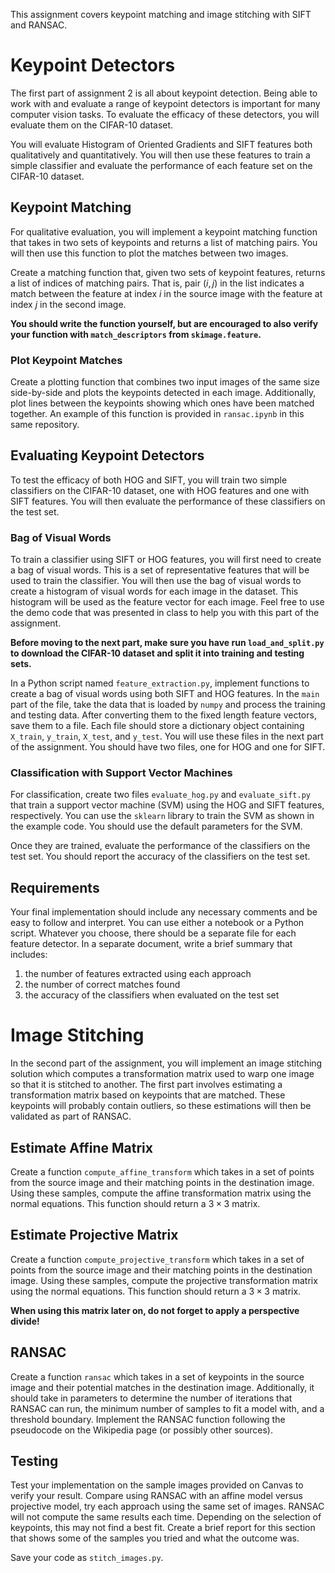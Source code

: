 This assignment covers keypoint matching and image stitching with SIFT and RANSAC.

# Keypoint Detectors

The first part of assignment 2 is all about keypoint detection. Being able to work with and evaluate a range of keypoint detectors is important for many computer vision tasks. To evaluate the efficacy of these detectors, you will evaluate them on the CIFAR-10 dataset.

You will evaluate Histogram of Oriented Gradients and SIFT features both qualitatively and quantitatively. You will then use these features to train a simple classifier and evaluate the performance of each feature set on the CIFAR-10 dataset.

## Keypoint Matching

For qualitative evaluation, you will implement a keypoint matching function that takes in two sets of keypoints and returns a list of matching pairs. You will then use this function to plot the matches between two images.

Create a matching function that, given two sets of keypoint features, returns a list of indices of matching pairs. That is, pair $(i, j)$ in the list indicates a match between the feature at index $i$ in the source image with the feature at index $j$ in the second image.

**You should write the function yourself, but are encouraged to also verify your function with `match_descriptors` from `skimage.feature`.**

### Plot Keypoint Matches

Create a plotting function that combines two input images of the same size side-by-side and plots the keypoints detected in each image. Additionally, plot lines between the keypoints showing which ones have been matched together. An example of this function is provided in `ransac.ipynb` in this same repository.

## Evaluating Keypoint Detectors

To test the efficacy of both HOG and SIFT, you will train two simple classifiers on the CIFAR-10 dataset, one with HOG features and one with SIFT features. You will then evaluate the performance of these classifiers on the test set.

### Bag of Visual Words

To train a classifier using SIFT or HOG features, you will first need to create a bag of visual words. This is a set of representative features that will be used to train the classifier. You will then use the bag of visual words to create a histogram of visual words for each image in the dataset. This histogram will be used as the feature vector for each image. Feel free to use the demo code that was presented in class to help you with this part of the assignment.

**Before moving to the next part, make sure you have run `load_and_split.py` to download the CIFAR-10 dataset and split it into training and testing sets.**

In a Python script named `feature_extraction.py`, implement functions to create a bag of visual words using both SIFT and HOG features. In the `main` part of the file, take the data that is loaded by `numpy` and process the training and testing data. After converting them to the fixed length feature vectors, save them to a file. Each file should store a dictionary object containing `X_train`, `y_train`, `X_test`, and `y_test`. You will use these files in the next part of the assignment. You should have two files, one for HOG and one for SIFT.

### Classification with Support Vector Machines

For classification, create two files `evaluate_hog.py` and `evaluate_sift.py` that train a support vector machine (SVM) using the HOG and SIFT features, respectively. You can use the `sklearn` library to train the SVM as shown in the example code. You should use the default parameters for the SVM. 

Once they are trained, evaluate the performance of the classifiers on the test set. You should report the accuracy of the classifiers on the test set.

## Requirements

Your final implementation should include any necessary comments and be easy to follow and interpret. You can use either a notebook or a Python script. Whatever you choose, there should be a separate file for each feature detector. In a separate document, write a brief summary that includes:

1. the number of features extracted using each approach
2. the number of correct matches found
3. the accuracy of the classifiers when evaluated on the test set

# Image Stitching

In the second part of the assignment, you will implement an image stitching solution which computes a transformation matrix used to warp one image so that it is stitched to another. The first part involves estimating a transformation matrix based on keypoints that are matched. These keypoints will probably contain outliers, so these estimations will then be validated as
part of RANSAC.

## Estimate Affine Matrix

Create a function `compute_affine_transform` which takes in a set of points from the source image and their matching points in the destination image. Using these samples, compute the affine transformation matrix using the normal equations. This function should return a $3 × 3$ matrix.

## Estimate Projective Matrix

Create a function `compute_projective_transform` which takes in a set of points from the source image and their matching points in the destination image. Using these samples, compute the projective transformation matrix using the normal equations. This function should return a $3 × 3$ matrix.

**When using this matrix later on, do not forget to apply a perspective divide!**

## RANSAC

Create a function `ransac` which takes in a set of keypoints in the source image and their potential matches in the destination image. Additionally, it should take in parameters to determine the number of iterations that RANSAC can run, the minimum number of samples to fit a model with, and a threshold boundary. Implement the RANSAC function following the pseudocode on the Wikipedia page (or possibly other sources).

## Testing

Test your implementation on the sample images provided on Canvas to verify your result. Compare using RANSAC with an affine model versus projective model, try each approach using the same set of images. RANSAC will not compute the same results each time. Depending on the selection of keypoints, this may not find a best fit. Create a brief report for this section that shows some of the samples you tried and what the outcome was.

Save your code as `stitch_images.py`.
